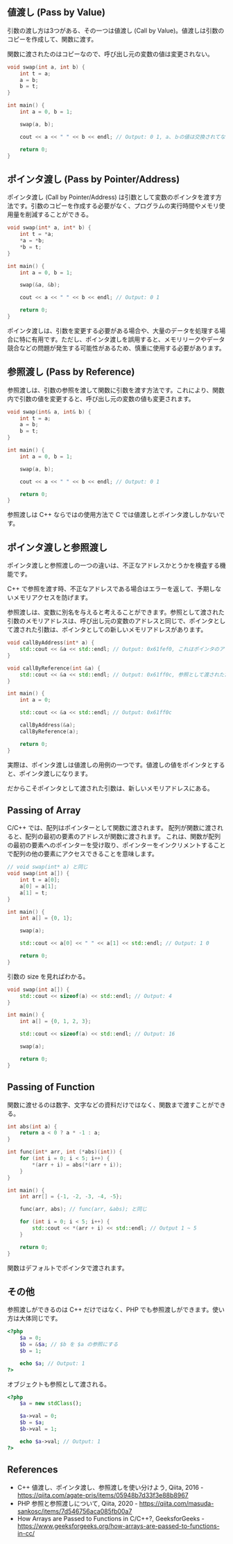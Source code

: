 ## 値渡し (Pass by Value)

引数の渡し方は3つがある、その一つは値渡し (Call by Value)。値渡しは引数のコピーを作成して、関数に渡す。

関数に渡されたのはコピーなので、呼び出し元の変数の値は変更されない。

```cpp
void swap(int a, int b) {
    int t = a;
    a = b;
    b = t;
}

int main() {
    int a = 0, b = 1;

    swap(a, b);

    cout << a << " " << b << endl; // Output: 0 1, a、ｂの値は交換されてない

    return 0;
}
```

## ポインタ渡し (Pass by Pointer/Address)

ポインタ渡し (Call by Pointer/Address) は引数として変数のポインタを渡す方法です。引数のコピーを作成する必要がなく、プログラムの実行時間やメモリ使用量を削減することができる。

```cpp
void swap(int* a, int* b) {
    int t = *a;
    *a = *b;
    *b = t;
}

int main() {
    int a = 0, b = 1;

    swap(&a, &b);

    cout << a << " " << b << endl; // Output: 0 1

    return 0;
}
```

ポインタ渡しは、引数を変更する必要がある場合や、大量のデータを処理する場合に特に有用です。ただし、ポインタ渡しを誤用すると、メモリリークやデータ競合などの問題が発生する可能性があるため、慎重に使用する必要があります。

## 参照渡し (Pass by Reference)

参照渡しは、引数の参照を渡して関数に引数を渡す方法です。これにより、関数内で引数の値を変更すると、呼び出し元の変数の値も変更されます。

```cpp
void swap(int& a, int& b) {
    int t = a;
    a = b;
    b = t;
}

int main() {
    int a = 0, b = 1;

    swap(a, b);

    cout << a << " " << b << endl; // Output: 0 1

    return 0;
}
```

参照渡しは C++ ならではの使用方法で C では値渡しとポインタ渡ししかないです。

## ポインタ渡しと参照渡し

ポインタ渡しと参照渡しの一つの違いは、不正なアドレスかとうかを検査する機能です。

C++ で参照を渡す時、不正なアドレスである場合はエラーを返して、予期しないメモリアクセスを防げます。

参照渡しは、変数に別名を与えると考えることができます。参照として渡された引数のメモリアドレスは、呼び出し元の変数のアドレスと同じで、ポインタとして渡された引数は、ポインタとしての新しいメモリアドレスがあります。

```cpp
void callByAddress(int* a) {
    std::cout << &a << std::endl; // Output: 0x61fef0, これはポインタのアドレス
}

void callByReference(int &a) {
    std::cout << &a << std::endl; // Output: 0x61ff0c, 参照として渡されたため、メモリアドレスは呼び出し元と同じ
}

int main() {
    int a = 0;

    std::cout << &a << std::endl; // Output: 0x61ff0c

    callByAddress(&a);
    callByReference(a);

    return 0;
}
```

実際は、ポインタ渡しは値渡しの用例の一つです。値渡しの値をポインタとすると、ポインタ渡しになります。

だからこそポインタとして渡された引数は、新しいメモリアドレスにある。

## Passing of Array

C/C++ では、配列はポインターとして関数に渡されます。 配列が関数に渡されると、配列の最初の要素のアドレスが関数に渡されます。 これは、関数が配列の最初の要素へのポインターを受け取り、ポインターをインクリメントすることで配列の他の要素にアクセスできることを意味します。

```cpp
// void swap(int* a) と同じ
void swap(int a[]) {
    int t = a[0];
    a[0] = a[1];
    a[1] = t;
}

int main() {
    int a[] = {0, 1};

    swap(a);

    std::cout << a[0] << " " << a[1] << std::endl; // Output: 1 0

    return 0;
}
```

引数の size を見ればわかる。

```cpp
void swap(int a[]) {
    std::cout << sizeof(a) << std::endl; // Output: 4
}

int main() {
    int a[] = {0, 1, 2, 3};

    std::cout << sizeof(a) << std::endl; // Output: 16

    swap(a);

    return 0;
}
```

## Passing of Function

関数に渡せるのは数字、文字などの資料だけではなく、関数まで渡すことができる。

```cpp
int abs(int a) {
    return a < 0 ? a * -1 : a;
}

int func(int* arr, int (*abs)(int)) {
    for (int i = 0; i < 5; i++) {
        *(arr + i) = abs(*(arr + i));
    }
}

int main() {
    int arr[] = {-1, -2, -3, -4, -5};

    func(arr, abs); // func(arr, &abs); と同じ

    for (int i = 0; i < 5; i++) {
        std::cout << *(arr + i) << std::endl; // Output 1 ~ 5
    }

    return 0;
}
```

関数はデフォルトでポインタで渡されます。

## その他

参照渡しができるのは C++ だけではなく、PHP でも参照渡しができます。使い方は大体同じです。

```php
<?php
    $a = 0;
    $b = &$a; // $b を $a の参照にする
    $b = 1;

    echo $a; // Output: 1
?>
```

オブジェクトも参照として渡される。

```php
<?php
    $a = new stdClass();

    $a->val = 0;
    $b = $a;
    $b->val = 1;

    echo $a->val; // Output: 1
?>
```

## References

<ul class="public-article-references">
    <li>C++ 値渡し、ポインタ渡し、参照渡しを使い分けよう, Qiita, 2016 - <a href="https://qiita.com/agate-pris/items/05948b7d33f3e88b8967" target="_blank">https://qiita.com/agate-pris/items/05948b7d33f3e88b8967</a></li>
    <li>PHP 参照と参照渡しについて, Qiita, 2020 - <a href="https://qiita.com/masuda-sankosc/items/7d546756aca085fb00a7" target="_blank">https://qiita.com/masuda-sankosc/items/7d546756aca085fb00a7</a></li>
    <li>How Arrays are Passed to Functions in C/C++?, GeeksforGeeks - <a href="https://www.geeksforgeeks.org/how-arrays-are-passed-to-functions-in-cc/" target="_blank">https://www.geeksforgeeks.org/how-arrays-are-passed-to-functions-in-cc/</a></li>
</ul>